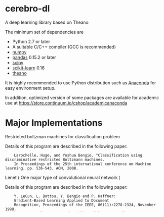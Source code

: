 # cerebro-dl
A deep learning library based on Theano

The minimum set of dependencies are

- Python 2.7 or later
- A suitable C/C++ compiler (GCC is recommended)
- [numpy](http://numpy.org)
- [pandas](http://pandas.pydata.org) 0.15.2 or later
- [scipy](http://scipy.org)
- [scikit-learn](http://scikit-learn.org) 0.16
- [theano](http://deeplearning.net/software/theano/)

It is highly recommended to use Python distribution such as [Anaconda](http://continuum.io/downloads) for easy environment setup.

In addition, optimized version of some packages are available for academic use
at https://store.continuum.io/cshop/academicanaconda

Major Implementations
=====================

Restricted boltzman machines for classification problem

Details of this program are described in the following paper:

        Larochelle, Hugo, and Yoshua Bengio. "Classification using discriminative restricted Boltzmann machines.
        In Proceedings of the 25th international conference on Machine learning, pp. 536-543. ACM, 2008.

Lenet ( One major type of convolutional neural network )

Details of this program are described in the following paper: 

        Y. LeCun, L. Bottou, Y. Bengio and P. Haffner:
        Gradient-Based Learning Applied to Document
        Recognition, Proceedings of the IEEE, 86(11):2278-2324, November 1998.
        http://yann.lecun.com/exdb/publis/pdf/lecun-98.pdf
